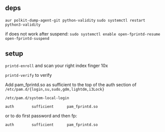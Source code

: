 

## deps

`aur polkit-dump-agent-git python-validity`
`sudo systemctl restart python3-validity`


if does not work after suspend:
`sudo systemctl enable open-fprintd-resume open-fprintd-suspend`

## setup

`printd-enroll` and scan your right index finger 10x

`printd-verify` to verify


Add pam_fprintd.so as sufficient to the top of the auth section of `/etc/pam.d/{login,su,sudo,gdm,lightdm,i3Lock}`

```
/etc/pam.d/system-local-login

auth		sufficient  	pam_fprintd.so
```

or to do first password and then fp:

```auth		sufficient  	pam_unix.so try_first_pass likeauth nullok
auth		sufficient  	pam_fprintd.so
```
